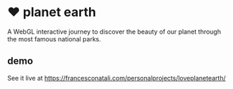 # :heart: planet earth
A WebGL interactive journey to discover the beauty of our planet through the most famous national parks.

## demo
See it live at https://francesconatali.com/personalprojects/loveplanetearth/
